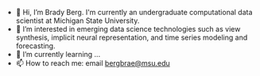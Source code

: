 - 👋 Hi, I’m Brady Berg. I'm currently an undergraduate computational data scientist at Michigan State University.
- 👀 I’m interested in emerging data science technologies such as view synthesis, implicit neural representation, and time series modeling and forecasting.
- 🌱 I’m currently learning ...
- 📫 How to reach me: email bergbrae@msu.edu

<!---
BergBrae/BergBrae is a ✨ special ✨ repository because its `README.md` (this file) appears on your GitHub profile.
You can click the Preview link to take a look at your changes.
--->

